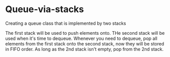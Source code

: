 # Queue-via-stacks
Creating a queue class that is implemented by two stacks

The first stack will be used to push elements onto. THe second stack will be used when it's time to dequeue.
Whenever you need to dequeue, pop all elements from the first stack onto the second stack, now they will be stored in FIFO order. As long as the 2nd stack isn't empty, pop from the 2nd stack.
